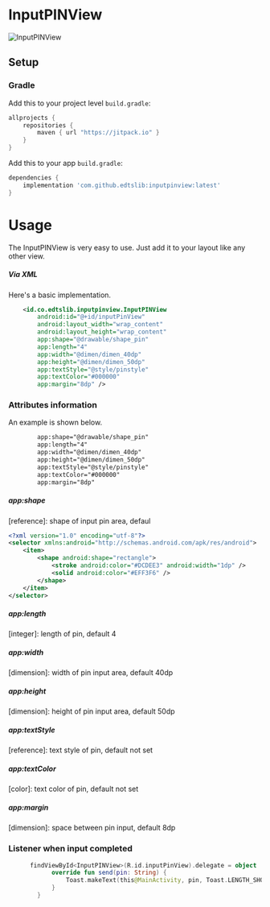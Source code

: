 # InputPINView

![InputPINView](https://i.ibb.co/X8tqXDk/inputpinview.png)
## Setup
### Gradle

Add this to your project level `build.gradle`:
```groovy
allprojects {
    repositories {
        maven { url "https://jitpack.io" }
    }
}
```
Add this to your app `build.gradle`:
```groovy
dependencies {
    implementation 'com.github.edtslib:inputpinview:latest'
}
```
# Usage

The InputPINView is very easy to use. Just add it to your layout like any other view.
##### Via XML

Here's a basic implementation.

```xml
    <id.co.edtslib.inputpinview.InputPINView
        android:id="@+id/inputPinView"
        android:layout_width="wrap_content"
        android:layout_height="wrap_content"
        app:shape="@drawable/shape_pin"
        app:length="4"
        app:width="@dimen/dimen_40dp"
        app:height="@dimen/dimen_50dp"
        app:textStyle="@style/pinstyle"
        app:textColor="#000000"
        app:margin="8dp" />
```
### Attributes information

An example is shown below.

```xml
        app:shape="@drawable/shape_pin"
        app:length="4"
        app:width="@dimen/dimen_40dp"
        app:height="@dimen/dimen_50dp"
        app:textStyle="@style/pinstyle"
        app:textColor="#000000"
        app:margin="8dp"
```

##### _app:shape_
[reference]: shape of input pin area, defaul

```xml
<?xml version="1.0" encoding="utf-8"?>
<selector xmlns:android="http://schemas.android.com/apk/res/android">
    <item>
        <shape android:shape="rectangle">
            <stroke android:color="#DCDEE3" android:width="1dp" />
            <solid android:color="#EFF3F6" />
        </shape>
    </item>
</selector>
```

##### _app:length_
[integer]: length of pin, default 4

##### _app:width_
[dimension]: width of pin input area, default 40dp

##### _app:height_
[dimension]: height of pin input area, default 50dp

##### _app:textStyle_
[reference]: text style of pin, default not set

##### _app:textColor_
[color]: text color of pin, default not set

##### _app:margin_
[dimension]: space between pin input, default 8dp

### Listener when input completed
```kotlin
      findViewById<InputPINView>(R.id.inputPinView).delegate = object : InputPINDelegate {
            override fun send(pin: String) {
                Toast.makeText(this@MainActivity, pin, Toast.LENGTH_SHORT).show()
            }
        }
```






